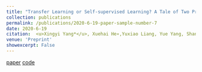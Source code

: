 ```yaml
---
title: "Transfer Learning or Self-supervised Learning? A Tale of Two Pretraining Paradigms"
collection: publications
permalink: /publications/2020-6-19-paper-sample-number-7
date: 2020-6-19
citation:  <u>Xingyi Yang*</u>, Xuehai He∗,Yuxiao Liang, Yue Yang, Shanghang Zhang, Pengtao Xie * Equally contributed
venue: 'Preprint'
showexcerpt: False
---
```

[paper](https://arxiv.org/abs/2007.04234) [code](https://github.com/UCSD-AI4H/SSL-TL)
